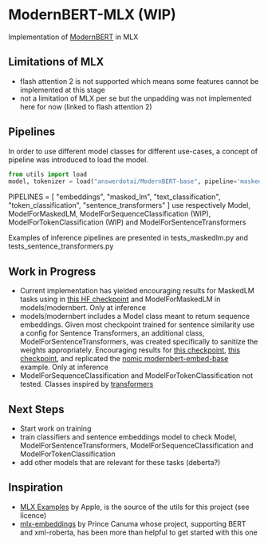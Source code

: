 # ModernBERT-MLX (WIP)

Implementation of [ModernBERT](https://arxiv.org/abs/2412.13663) in MLX  

## Limitations of MLX
- flash attention 2 is not supported which means some features cannot be implemented at this stage
- not a limitation of MLX per se but the unpadding was not implemented here for now (linked to flash attention 2)

## Pipelines
In order to use different model classes for different use-cases, a concept of pipeline was introduced to load the model.  
```python
from utils import load
model, tokenizer = load("answerdotai/ModernBERT-base", pipeline='masked_lm')
```  
PIPELINES = [ "embeddings", "masked_lm", "text_classification", "token_classification", "sentence_transformers" ]
use respectively Model, ModelForMaskedLM, ModelForSequenceClassification (WIP), ModelForTokenClassification (WIP) and ModelForSentenceTransformers  

Examples of inference pipelines are presented in tests_maskedlm.py and tests_sentence_transformers.py

## Work in Progress
- Current implementation has yielded encouraging results for MaskedLM tasks using in [this HF checkpoint](https://huggingface.co/answerdotai/ModernBERT-base) and ModelForMaskedLM in models/modernbert. Only at inference
- models/modernbert includes a Model class meant to return sequence embeddings. Given most checkpoint trained for sentence similarity use a config for Sentence Transformers, an additional class, ModelForSentenceTransformers, was created specifically to sanitize the weights appropriately. Encouraging results for [this checkpoint](https://huggingface.co/makiart/ft-modern-bert-emb-all-nli), [this checkpoint](https://huggingface.co/tasksource/ModernBERT-base-embed), and replicated the [nomic modernbert-embed-base](https://huggingface.co/nomic-ai/modernbert-embed-base) example. Only at inference
- ModelForSequenceClassification and ModelForTokenClassification not tested. Classes inspired by [transformers](https://github.com/huggingface/transformers/blob/main/src/transformers/models/modernbert/modular_modernbert.py) 

## Next Steps
- Start work on training
- train classifiers and sentence embeddings model to check Model, ModelForSentenceTransformers, ModelForSequenceClassification and ModelForTokenClassification
- add other models that are relevant for these tasks (deberta?)

## Inspiration
- [MLX Examples](https://github.com/ml-explore/mlx-examples) by Apple, is the source of the utils for this project (see licence)
- [mlx-embeddings](https://github.com/Blaizzy/mlx-embeddings) by Prince Canuma whose project, supporting BERT and xml-roberta, has been more than helpful to get started with this one 